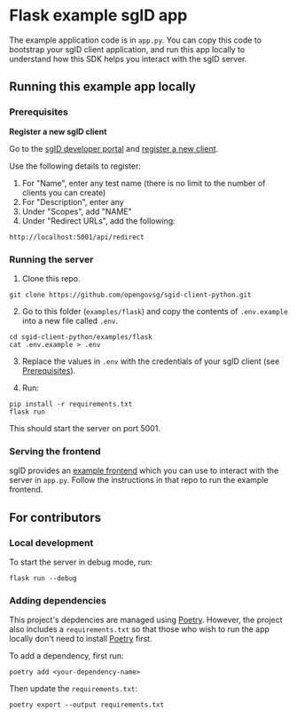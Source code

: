 # Flask example sgID app

The example application code is in `app.py`. You can copy this code to bootstrap your sgID client application, and run this app locally to understand how this SDK helps you interact with the sgID server.

## Running this example app locally

### Prerequisites

**Register a new sgID client**

Go to the [sgID developer portal](https://developer.id.gov.sg) and [register a new client](https://docs.id.gov.sg/introduction/getting-started/register-your-application).

Use the following details to register:

1. For "Name", enter any test name (there is no limit to the number of clients you can create)
2. For "Description", enter any
3. Under "Scopes", add "NAME"
4. Under "Redirect URLs", add the following:

```
http://localhost:5001/api/redirect
```

### Running the server

1. Clone this repo.

```
git clone https://github.com/opengovsg/sgid-client-python.git
```

2. Go to this folder (`examples/flask`) and copy the contents of `.env.example` into a new file called `.env`.

```
cd sgid-client-python/examples/flask
cat .env.example > .env
```

3. Replace the values in `.env` with the credentials of your sgID client (see [Prerequisites](#prerequisites)).

4. Run:

```
pip install -r requirements.txt
flask run
```

This should start the server on port 5001.

### Serving the frontend

sgID provides an [example frontend](https://github.com/opengovsg/sgid-demo-frontend-spa) which you can use to interact with the server in `app.py`. Follow the instructions in that repo to run the example frontend.

## For contributors

### Local development

To start the server in debug mode, run:

```
flask run --debug
```

### Adding dependencies

This project's depdencies are managed using [Poetry](https://python-poetry.org/). However, the project also includes a `requirements.txt` so that those who wish to run the app locally don't need to install [Poetry](https://python-poetry.org/) first.

To add a dependency, first run:

```
poetry add <your-dependency-name>
```

Then update the `requirements.txt`:

```
poetry export --output requirements.txt
```
